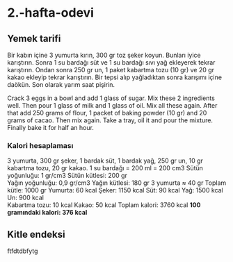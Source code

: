 # 2.-hafta-odevi
## Yemek tarifi
Bir kabın içine 3 yumurta kırın, 300 gr toz şeker koyun. Bunları iyice karıştırın. Sonra 1 su bardağı süt ve 1 su bardağı sıvı yağ ekleyerek tekrar karıştırın. Ondan sonra 250 gr un, 1 paket kabartma tozu (10 gr) ve 20 gr kakao ekleyip tekrar karıştırın. Bir tepsi alıp yağladıktan sonra karışımı içine daökün. Son olarak yarım saat pişirin.

Crack 3 eggs in a bowl and add 1 glass of sugar. Mix these 2 ingredients well. Then pour 1 glass of milk and 1 glass of oil. Mix all these again. After that add 250 grams of flour, 1 packet of baking powder (10 gr) and 20 grams of cacao. Then mix again. Take a tray, oil it and pour the mixture. Finally bake it for half an hour.

### Kalori hesaplaması
3 yumurta, 300 gr şeker, 1 bardak süt, 1 bardak yağ, 250 gr un, 10 gr kabartma tozu, 20 gr kakao. 
1 su bardağı = 200 ml = 200 cm3
Sütün yoğunluğu: 1 gr/cm3       Sütün kütlesi: 200 gr                                                                                      
Yağın yoğunluğu: 0,9 gr/cm3     Yağın kütlesi: 180 gr
3 yumurta ≈ 40 gr
Toplam kütle: 1000 gr
Yumurta: 60 kcal      Şeker: 1150 kcal     Süt: 90 kcal      Yağ: 1500 kcal    Un: 900 kcal     
Kabartma tozu: 10 kcal       Kakao: 50 kcal
Toplam kalori: 3760 kcal
**100 gramındaki kalori: 376 kcal**

## Kitle endeksi
ftfdtdbfytg

